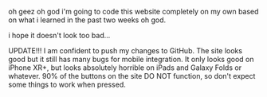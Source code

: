 oh geez oh god i'm going to code this website completely on my own based on what i learned in the past two weeks oh god.

i hope it doesn't look too bad...

UPDATE!!!
I am confident to push my changes to GitHub. The site looks good but it still has many bugs for mobile integration. It only looks good on iPhone XR+, but looks absolutely horrible on iPads and Galaxy Folds or whatever. 90% of the buttons on the site DO NOT function, so don't expect some things to work when pressed. 